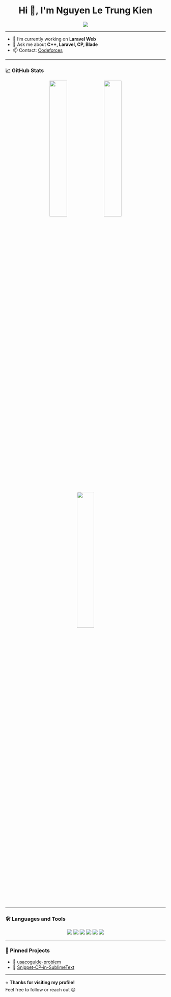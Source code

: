 <h1 align="center">Hi 👋, I'm Nguyen Le Trung Kien</h1>

<p align="center">
  <img src="https://readme-typing-svg.demolab.com?font=Fira+Code&size=22&pause=1000&color=36BCF7&center=true&vCenter=true&width=440&lines=Welcome+to+my+GitHub!;C+C%2B%2B+%7C+Competitive+Programming" />
</p>

---

- 🔭 I’m currently working on **Laravel Web**
- 💬 Ask me about **C++, Laravel, CP, Blade**
- 📫 Contact: [Codeforces](https://codeforces.com/profile/nguoicatba)

---

### 📈 GitHub Stats

<p align="center">
  <img src="https://github-readme-stats.vercel.app/api?username=nguoicatba&show_icons=true&theme=default&count_private=true" width="33%" />
  <img src="https://streak-stats.demolab.com?user=nguoicatba&theme=default&date_format=M%20j%5B%2C%20Y%5D" width="33%" />
  <img src="https://github-readme-stats.vercel.app/api/top-langs/?username=nguoicatba&layout=compact&theme=default" width="33%" />
</p>

---

### 🛠️ Languages and Tools

<p align="center">
  <img src="https://img.shields.io/badge/Laravel-F55247?style=for-the-badge&logo=laravel&logoColor=white"/>
  <img src="https://img.shields.io/badge/PHP-777BB4?style=for-the-badge&logo=php&logoColor=white"/>
  <img src="https://img.shields.io/badge/Vue.js-35495E?style=for-the-badge&logo=vue.js&logoColor=4FC08D"/>
  <img src="https://img.shields.io/badge/JavaScript-F7DF1E?style=for-the-badge&logo=javascript&logoColor=black"/>
  <img src="https://img.shields.io/badge/C%2B%2B-00599C?style=for-the-badge&logo=c%2B%2B&logoColor=white"/>
  <img src="https://img.shields.io/badge/C%23-239120?style=for-the-badge&logo=c-sharp&logoColor=white"/>
</p>

---

### 📌 Pinned Projects

- 🔹 [usacoguide-problem](https://github.com/nguoicatba/usacoguide-problem)
- 🔹 [Snippet-CP-in-SublimeText](https://github.com/nguoicatba/Snippet-CP-in-SublimeText)

---

⭐ **Thanks for visiting my profile!**  
Feel free to follow or reach out 😊
